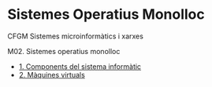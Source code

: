 # Sistemes Operatius Monolloc

CFGM Sistemes microinformàtics i xarxes

M02. Sistemes operatius monolloc

* [1. Components del sistema informàtic](ComponentsDelSistemaInformatic)
* [2. Màquines virtuals](MaquinesVirtuals)
